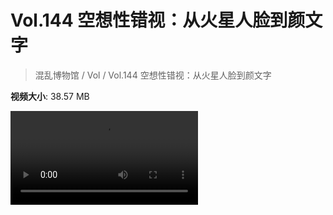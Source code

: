 # Vol.144 空想性错视：从火星人脸到颜文字

> 混乱博物馆 / Vol / Vol.144 空想性错视：从火星人脸到颜文字

**视频大小**: 38.57 MB

<div class="video"><video src="https://file.hsyhx.top/archive/混乱博物馆/Vol/144.mp4" controls preload>🤔 您的浏览器不支持 video 标签</video></div>